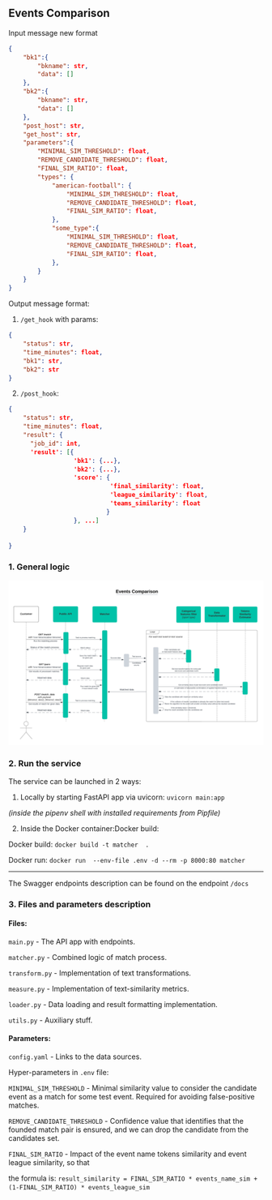 ## Events Comparison
Input message new format
```json
{
    "bk1":{
        "bkname": str,
        "data": []
    },
    "bk2":{
        "bkname": str,
        "data": []
    },
    "post_host": str, 
    "get_host": str, 
    "parameters":{
        "MINIMAL_SIM_THRESHOLD": float,
        "REMOVE_CANDIDATE_THRESHOLD": float,
        "FINAL_SIM_RATIO": float,
        "types": {
            "american-football": {
                "MINIMAL_SIM_THRESHOLD": float,
                "REMOVE_CANDIDATE_THRESHOLD": float,
                "FINAL_SIM_RATIO": float,
            },
            "some_type":{
                "MINIMAL_SIM_THRESHOLD": float,
                "REMOVE_CANDIDATE_THRESHOLD": float,
                "FINAL_SIM_RATIO": float,
            },
        }
    }
}
```

Output message format:
1. `/get_hook` with params:
```json
{
    "status": str,
    "time_minutes": float,
    "bk1": str,
    "bk2": str
}
```
2. `/post_hook`:
```json
{
    "status": str,
    "time_minutes": float,
    "result": {
      "job_id": int,
      'result': [{
                  'bk1': {...}, 
                  'bk2': {...},
                  'score': {
                            'final_similarity': float, 
                            'league_similarity': float,
                            'teams_similarity': float
                           } 
                  }, ...]
    }
            
}
```

### 1. General logic
![Project logic](./EventsComparisonLogic.png)

### 2. Run the service
The service can be launched in 2 ways:
1. Locally by starting FastAPI app via uvicorn: ```uvicorn main:app``` 

_(inside the pipenv shell with installed requirements from Pipfile)_

2. Inside the Docker container:Docker build:
    
Docker build:
```docker build -t matcher  . ```

Docker run: ```docker run  --env-file .env -d --rm -p 8000:80 matcher ```
<hr>

The Swagger endpoints description can be found on the endpoint ```/docs```

### 3. Files and parameters description
#### Files:
```main.py``` - The API app with endpoints.

```matcher.py``` - Combined logic of match process.

```transform.py``` - Implementation of text transformations.

```measure.py``` - Implementation of text-similarity metrics.

```loader.py``` - Data loading and result formatting implementation.

```utils.py``` - Auxiliary stuff.

#### Parameters:
```config.yaml``` - Links to the data sources.

Hyper-parameters in ```.env``` file:

```MINIMAL_SIM_THRESHOLD``` - Minimal similarity value to consider 
the candidate event as a match for some test event. Required for avoiding 
false-positive matches.

```REMOVE_CANDIDATE_THRESHOLD``` - Confidence value that identifies 
that the founded match pair is ensured, and we can drop the candidate 
from the candidates set.

```FINAL_SIM_RATIO``` - Impact of the event name tokens similarity and event league similarity, so that 

the formula is: ```result_similarity = FINAL_SIM_RATIO * events_name_sim + (1-FINAL_SIM_RATIO) * events_league_sim ```
